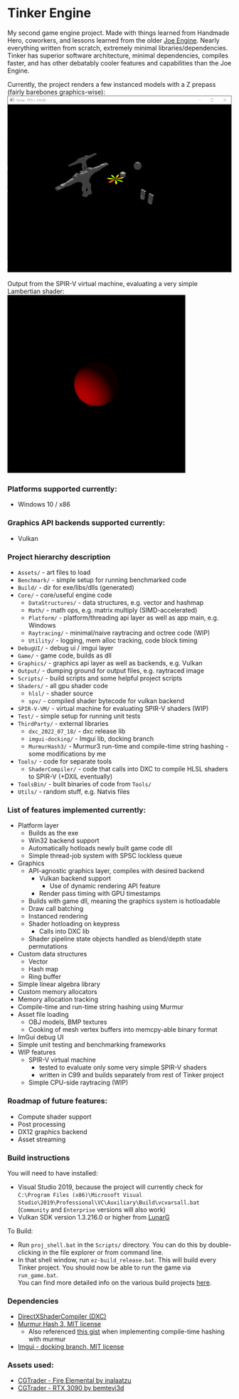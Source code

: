 # Tinker Engine

My second game engine project. Made with things learned from Handmade Hero, coworkers, and lessons learned from the older [Joe Engine](https://github.com/klingerj/Joe-Engine). Nearly everything written from scratch, extremely minimal libraries/dependencies. Tinker has superior software architecture, minimal dependencies, compiles faster, and has other debatably cooler features and capabilities than the Joe Engine.

Currently, the project renders a few instanced models with a Z prepass (fairly barebones graphics-wise):  
![](Output/TestImages/gameScreenshot.png)

Output from the SPIR-V virtual machine, evaluating a very simple Lambertian shader:  
![](Output/TestImages/spirv_output.bmp)

<!--- Early in the project, I added very simple software raytracing to try to match the hardware rasterized output of the game: 
Raytraced | Rasterized  
:--------:|:----------:  
![](Output/TestImages/raytraceOutput.bmp) | ![](Output/TestImages/rasterRef.bmp) --->

### Platforms supported currently:
* Windows 10 / x86

### Graphics API backends supported currently:
* Vulkan

### Project hierarchy description
* <code>Assets/</code> - art files to load
* <code>Benchmark/</code> - simple setup for running benchmarked code
* <code>Build/</code> - dir for exe/libs/dlls (generated)
* <code>Core/</code> - core/useful engine code
  * <code>DataStructures/</code> - data structures, e.g. vector and hashmap
  * <code>Math/</code> - math ops, e.g. matrix multiply (SIMD-accelerated)
  * <code>Platform/</code> - platform/threading api layer as well as app main, e.g. Windows
  * <code>Raytracing/</code> - minimal/naive raytracing and octree code (WIP)
  * <code>Utility/</code> - logging, mem alloc tracking, code block timing
* <code>DebugUI/</code> - debug ui / imgui layer
* <code>Game/</code> - game code, builds as dll
* <code>Graphics/</code> - graphics api layer as well as backends, e.g. Vulkan
* <code>Output/</code> - dumping ground for output files, e.g. raytraced image
* <code>Scripts/</code> - build scripts and some helpful project scripts
* <code>Shaders/</code> - all gpu shader code
  * <code>hlsl/</code> - shader source
  * <code>spv/</code> - compiled shader bytecode for vulkan backend
* <code>SPIR-V-VM/</code> - virtual machine for evaluating SPIR-V shaders (WIP)
* <code>Test/</code> - simple setup for running unit tests
* <code>ThirdParty/</code> - external libraries
  * <code>dxc_2022_07_18/</code> - dxc release lib
  * <code>imgui-docking/</code> - Imgui lib, docking branch
  * <code>MurmurHash3/</code> - Murmur3 run-time and compile-time string hashing - some modifications by me
* <code>Tools/</code> - code for separate tools
  * <code>ShaderCompiler/</code> - code that calls into DXC to compile HLSL shaders to SPIR-V (+DXIL eventually) 
* <code>ToolsBin/</code> - built binaries of code from <code>Tools/</code>
* <code>Utils/</code> - random stuff, e.g. Natvis files

### List of features implemented currently:
* Platform layer
  * Builds as the exe
  * Win32 backend support 
  * Automatically hotloads newly built game code dll
  * Simple thread-job system with SPSC lockless queue
* Graphics
  * API-agnostic graphics layer, compiles with desired backend
    * Vulkan backend support
      * Use of dynamic rendering API feature
    * Render pass timing with GPU timestamps
  * Builds with game dll, meaning the graphics system is hotloadable
  * Draw call batching
  * Instanced rendering
  * Shader hotloading on keypress
    * Calls into DXC lib
  * Shader pipeline state objects handled as blend/depth state permutations
* Custom data structures
  * Vector
  * Hash map
  * Ring buffer
* Simple linear algebra library
* Custom memory allocators
* Memory allocation tracking
* Compile-time and run-time string hashing using Murmur
* Asset file loading
  * OBJ models, BMP textures
  * Cooking of mesh vertex buffers into memcpy-able binary format
* ImGui debug UI
* Simple unit testing and benchmarking frameworks
* WIP features
  * SPIR-V virtual machine
    * tested to evaluate only some very simple SPIR-V shaders
    * written in C99 and builds separately from rest of Tinker project
  * Simple CPU-side raytracing (WIP)

### Roadmap of future features:
* Compute shader support
* Post processing
* DX12 graphics backend
* Asset streaming

### Build instructions
You will need to have installed:
* Visual Studio 2019, because the project will currently check for  
<code>C:\Program Files (x86)\Microsoft Visual Studio\2019\Professional\VC\Auxiliary\Build\vcvarsall.bat</code>  
(<code>Community</code> and <code>Enterprise</code> versions will also work)
* Vulkan SDK version 1.3.216.0 or higher from [LunarG](https://vulkan.lunarg.com/sdk/home#windows)

To Build:
* Run <code>proj_shell.bat</code> in the <code>Scripts/</code> directory. You can do this by double-clicking in the file explorer or from command line.
* In that shell window, run <code>ez-build_release.bat</code>. This will build every Tinker project.
You should now be able to run the game via <code>run_game.bat</code>.  
You can find more detailed info on the various build projects [here](Scripts/README.md).

### Dependencies
* [DirectXShaderCompiler (DXC)](https://github.com/microsoft/DirectXShaderCompiler)
* [Murmur Hash 3, MIT license](https://github.com/aappleby/smhasher)
  * Also referenced [this gist](https://gist.github.com/oteguro/10538695) when implementing compile-time hashing with murmur
* [Imgui - docking branch, MIT license](https://github.com/ocornut/imgui)

### Assets used:  
* [CGTrader - Fire Elemental by inalaatzu](https://www.cgtrader.com/free-3d-models/character/fantasy/fire-elemental-29c02a51-2d44-4c4b-9e73-fc5899cd690d)  
* [CGTrader - RTX 3090 by bemtevi3d](https://www.cgtrader.com/free-3d-models/electronics/computer/rtx-3090-graphic-card-3d-model)
